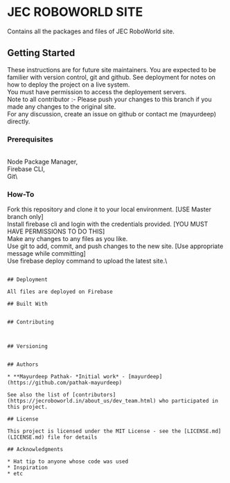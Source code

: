 # JEC ROBOWORLD SITE

Contains all the packages and files of JEC RoboWorld site. 

## Getting Started

These instructions are for future site maintainers. You are expected to be familier with version control, git and github. See deployment for notes on how to deploy the project on a live system.
\
You must have permission to access the deployement servers.
\
Note to all contributor :- Please push your changes to this branch if you made any changes to the original site. 
\
For any discussion, create an issue on github or contact me (mayurdeep) directly.

### Prerequisites
\
Node Package Manager,\
Firebase CLI,\
Git\



### How-To

Fork this repository and clone it to your local environment. [USE Master branch only]\
Install firebase cli and login with the credentials provided. [YOU MUST HAVE PERMISSIONS TO DO THIS]\
Make any changes to any files as you like.\
Use git to add, commit, and push changes to the new site. [Use appropriate message while committing]\
Use firebase deploy command to upload the latest site.\


```

## Deployment

All files are deployed on Firebase

## Built With


## Contributing



## Versioning


## Authors

* **Mayurdeep Pathak- *Initial work* - [mayurdeep](https://github.com/pathak-mayurdeep)

See also the list of [contributors](https://jecroboworld.in/about_us/dev_team.html) who participated in this project.

## License

This project is licensed under the MIT License - see the [LICENSE.md](LICENSE.md) file for details

## Acknowledgments

* Hat tip to anyone whose code was used
* Inspiration
* etc

